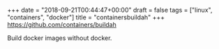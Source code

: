 +++
date = "2018-09-21T00:44:47+00:00"
draft = false
tags = ["linux", "containers", "docker"]
title = "containersbuildah"
+++
https://github.com/containers/buildah

Build docker images without docker.
